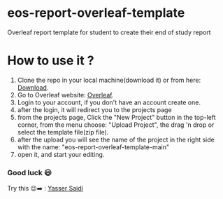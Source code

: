 # eos-report-overleaf-template
 Overleaf report template for student to create their end of study report

# How to use it ?
1. Clone the repo in your local machine(download it) or from here: [Download](https://github.com/yassersaidi/eos-report-overleaf-template/archive/refs/heads/main.zip).
2. Go to Overleaf website: [Overleaf](https://www.overleaf.com/).
3. Login to your account, if you don't have an account create one.
4. after the login, it will redirect you to the projects page
5. from the projects page, Click the "New Project" button in the top-left corner, from the menu choose: "Upload Project", the drag 'n drop or select the template file(zip file).
6. after the upload you will see the name of the project in the right side with the name: "eos-report-overleaf-template-main"
7. open it, and start your editing.

### Good luck :smiley:
Try this 😉➡️ : [Yasser Saidi](https://yasserdx.me)


